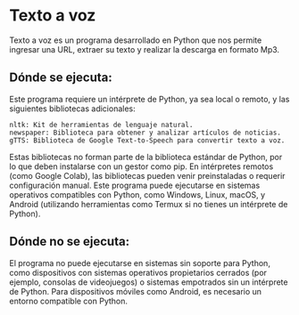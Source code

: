 # Texto a voz
Texto a voz es un programa desarrollado en Python que nos permite ingresar una URL, extraer su texto y realizar la descarga en formato Mp3.

## Dónde se ejecuta:
Este programa requiere un intérprete de Python, ya sea local o remoto, y las siguientes bibliotecas adicionales:

    nltk: Kit de herramientas de lenguaje natural.
    newspaper: Biblioteca para obtener y analizar artículos de noticias.
    gTTS: Biblioteca de Google Text-to-Speech para convertir texto a voz.

Estas bibliotecas no forman parte de la biblioteca estándar de Python, por lo que deben instalarse con un gestor como pip. En intérpretes remotos (como Google Colab), las bibliotecas pueden venir preinstaladas o requerir configuración manual. Este programa puede ejecutarse en sistemas operativos compatibles con Python, como Windows, Linux, macOS, y Android (utilizando herramientas como Termux si no tienes un intérprete de Python).

## Dónde no se ejecuta:
El programa no puede ejecutarse en sistemas sin soporte para Python, como dispositivos con sistemas operativos propietarios cerrados (por ejemplo, consolas de videojuegos) o sistemas empotrados sin un intérprete de Python. Para dispositivos móviles como Android, es necesario un entorno compatible con Python.
